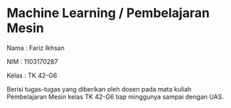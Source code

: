 # **Machine Learning / Pembelajaran Mesin**

Nama  : Fariz Ikhsan

NIM   : 1103170287

Kelas : TK 42-G6

Berisi tugas-tugas yang diberikan oleh dosen pada mata kuliah Pembelajaran Mesin kelas TK 42-G6 tiap minggunya sampai dengan UAS.
